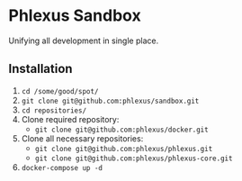 # Phlexus Sandbox

Unifying all development in single place.

## Installation

1. `cd /some/good/spot/`
2. `git clone git@github.com:phlexus/sandbox.git`
3. `cd repositories/`
4. Clone required repository:
    * `git clone git@github.com:phlexus/docker.git`
4. Clone all necessary repositories:
    * `git clone git@github.com:phlexus/phlexus.git`
    * `git clone git@github.com:phlexus/phlexus-core.git`
5. `docker-compose up -d`
